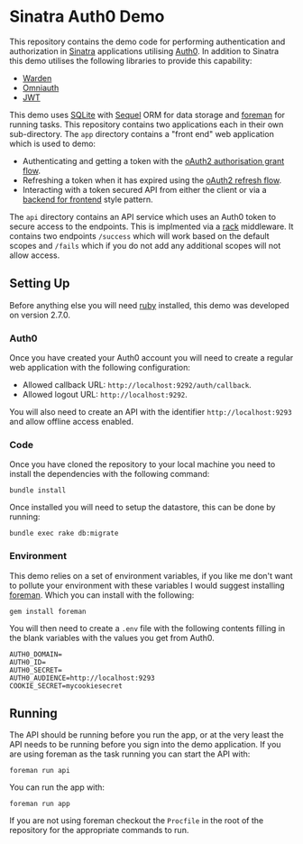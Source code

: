 # Sinatra Auth0 Demo

This repository contains the demo code for performing authentication and authorization in [Sinatra](http://sinatrarb.com/) applications utilising [Auth0](https://auth0.com/). In addition to Sinatra this demo utilises the following libraries to provide this capability:

* [Warden](https://github.com/wardencommunity/warden)
* [Omniauth](https://github.com/omniauth/omniauth)
* [JWT](https://github.com/jwt/ruby-jwt)

This demo uses [SQLite](https://sqlite.org/) with [Sequel](https://sequel.jeremyevans.net/) ORM for data storage and [foreman](https://github.com/ddollar/foreman) for running tasks. This repository contains two applications each in their own sub-directory. The `app` directory contains a "front end" web application which is used to demo:

* Authenticating and getting a token with the [oAuth2 authorisation grant flow](https://tools.ietf.org/html/rfc6749#section-4.1).
* Refreshing a token when it has expired using the [oAuth2 refresh flow](https://tools.ietf.org/html/rfc6749#section-6).
* Interacting with a token secured API from either the client or via a [backend for frontend](https://samnewman.io/patterns/architectural/bff/) style pattern.

The `api` directory contains an API service which uses an Auth0 token to secure access to the endpoints. This is implmented via a [rack](https://github.com/rack/rack) middleware. It contains two endpoints `/success` which will work based on the default scopes and `/fails` which if you do not add any additional scopes will not allow access.

## Setting Up

Before anything else you will need [ruby](https://www.ruby-lang.org/) installed, this demo was developed on version 2.7.0.

### Auth0

Once you have created your Auth0 account you will need to create a regular web application with the following configuration:

* Allowed callback URL:  `http://localhost:9292/auth/callback`.
* Allowed logout URL: `http://localhost:9292`.

You will also need to create an API with the identifier `http://localhost:9293` and allow offline access enabled.

### Code

Once you have cloned the repository to your local machine you need to install the dependencies with the following command:

```
bundle install
```

Once installed you will need to setup the datastore, this can be done by running:

```
bundle exec rake db:migrate
```

### Environment

This demo relies on a set of environment variables, if you like me don't want to pollute your environment with these variables I would suggest installing [foreman](https://github.com/ddollar/foreman). Which you can install with the following:

```
gem install foreman
```

You will then need to create a `.env` file with the following contents filling in the blank variables with the values you get from Auth0.

```
AUTH0_DOMAIN=
AUTH0_ID=
AUTH0_SECRET=
AUTH0_AUDIENCE=http://localhost:9293
COOKIE_SECRET=mycookiesecret
```

## Running

The API should be running before you run the app, or at the very least the API needs to be running before you sign into the demo application. If you are using foreman as the task running you can start the API with:

```
foreman run api
```

You can run the app with:

```
foreman run app
```

If you are not using foreman checkout the `Procfile` in the root of the repository for the appropriate commands to run.